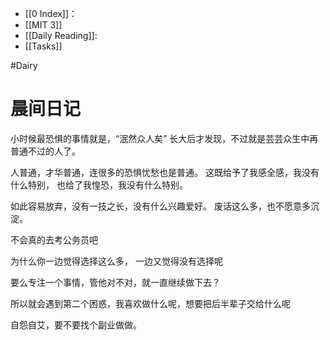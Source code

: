 - [[0 Index]]：
- [[MIT 3]]
- [[Daily Reading]]:
- [[Tasks]] 

#Dairy 

# 晨间日记

小时候最恐惧的事情就是，“泯然众人矣”
长大后才发现，不过就是芸芸众生中再普通不过的人了。

人普通，才华普通，连很多的恐惧忧愁也是普通。
这既给予了我感全感，我没有什么特别，
也给了我惶恐，我没有什么特别。

如此容易放弃，没有一技之长，没有什么兴趣爱好。
废话这么多，也不愿意多沉淀。

不会真的去考公务员吧

为什么你一边觉得选择这么多，
一边又觉得没有选择呢

要么专注一个事情，管他对不对，就一直继续做下去？

所以就会遇到第二个困惑，我喜欢做什么呢，想要把后半辈子交给什么呢

自怨自艾，要不要找个副业做做。




